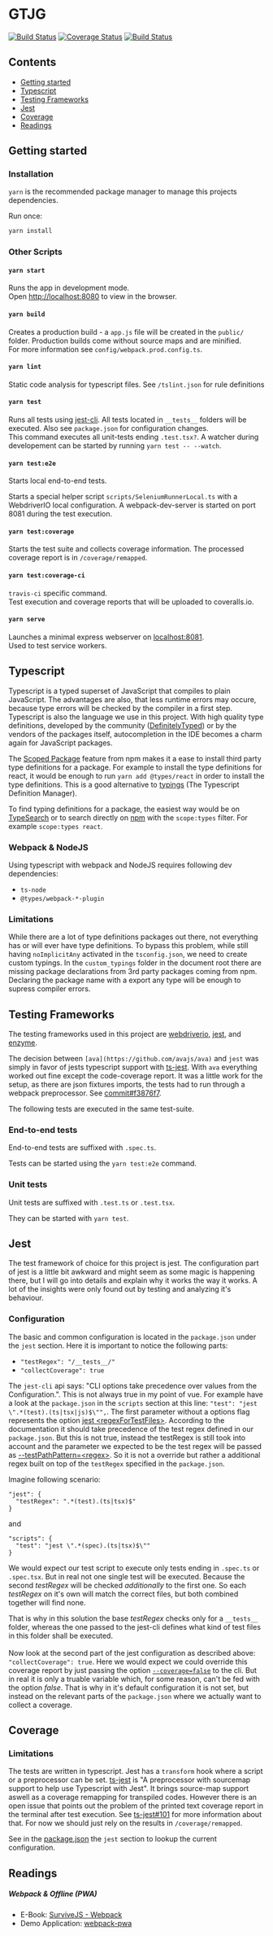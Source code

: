 # GTJG

[![Build Status](https://travis-ci.org/hschaeidt/gtjg.svg?branch=master)](https://travis-ci.org/hschaeidt/gtjg)
[![Coverage Status](https://coveralls.io/repos/github/hschaeidt/gtjg/badge.svg?branch=master)](https://coveralls.io/github/hschaeidt/gtjg?branch=master)
[![Build Status](https://saucelabs.com/buildstatus/hschaeidt)](https://saucelabs.com/beta/builds/1a4ea72e54c64df180cce68d660aaa5b)


## Contents

* [Getting started](#getting-started)
* [Typescript](#typescript)
* [Testing Frameworks](#testing-frameworks)
* [Jest](#jest)
* [Coverage](#coverage)
* [Readings](#readings)


## Getting started

### Installation

`yarn` is the recommended package manager to manage this projects dependencies.

Run once:

```bash
yarn install
```

### Other Scripts

#### `yarn start`

Runs the app in development mode.<br />
Open [http://localhost:8080](http://localhost:8080) to view in the browser.

#### `yarn build`

Creates a production build - a `app.js` file will be created in the `public/` folder. Production builds come without
 source maps and are minified.<br />
For more information see `config/webpack.prod.config.ts`.

#### `yarn lint`

Static code analysis for typescript files. See `/tslint.json` for rule definitions

#### `yarn test`

Runs all tests using [jest-cli](https://facebook.github.io/jest/). All tests located in `__tests__` folders will be
 executed. Also see `package.json` for configuration changes.<br />
This command executes all unit-tests ending `.test.tsx?`.
A watcher during developement can be started by running `yarn test -- --watch`.

#### `yarn test:e2e`

Starts local end-to-end tests.

Starts a special helper script `scripts/SeleniumRunnerLocal.ts` with a WebdriverIO local configuration. A webpack-dev-server is started
on port 8081 during the test execution.

#### `yarn test:coverage`

Starts the test suite and collects coverage information. The processed coverage report is in `/coverage/remapped`.

#### `yarn test:coverage-ci`

`travis-ci` specific command.<br />
Test execution and coverage reports that will be uploaded to coveralls.io.

#### `yarn serve`

Launches a minimal express webserver on [localhost:8081](http://localhost:8081).<br />
Used to test service workers.

## Typescript

Typescript is a typed superset of JavaScript that compiles to plain JavaScript. The advantages are also, that less
 runtime errors may occure, because type errors will be checked by the compiler in a first step. Typescript is also the
 language we use in this project. With high quality type definitions, developed by the community
 ([DefinitelyTyped](https://github.com/DefinitelyTyped/DefinitelyTyped)) or by the vendors of the packages itself,
 autocompletion in the IDE becomes a charm again for JavaScript packages.

The [Scoped Package](https://docs.npmjs.com/misc/scope) feature from npm makes it a ease to install third party type
 definitions for a package. For example to install the type definitions for react, it would be enough to run
 `yarn add @types/react` in order to install the type definitions. This is a good alternative to
 [typings](https://github.com/typings/typings) (The Typescript Definition Manager).

To find typing definitions for a package, the easiest way would be on
 [TypeSearch](https://microsoft.github.io/TypeSearch/) or to search directly on [npm](https://www.npmjs.com/) with the
 `scope:types` filter. For example `scope:types react`.

### Webpack & NodeJS

Using typescript with webpack and NodeJS requires following dev dependencies:

* `ts-node`
* `@types/webpack-*-plugin`

### Limitations

While there are a lot of type definitions packages out there, not everything has or will ever have type definitions. To
 bypass this problem, while still having `noImplicitAny` activated in the `tsconfig.json`, we need to create custom
 typings. In the `custom_typings` folder in the document root there are missing package declarations from 3rd party
 packages coming from npm. Declaring the package name with a export any type will be enough to supress compiler errors.

## Testing Frameworks

The testing frameworks used in this project are [webdriverio](http://webdriver.io/),
 [jest](https://facebook.github.io/jest/), and [enzyme](https://github.com/airbnb/enzyme).

The decision between `[ava](https://github.com/avajs/ava)` and `jest` was simply in favor of jests typescript support
 with [ts-jest](https://github.com/kulshekhar/ts-jest). With `ava` everything worked out fine except the code-coverage
 report. It was a little work for the setup, as there are json fixtures imports, the tests had to run through a webpack
 preprocessor. See [commit#f3876f7](https://github.com/hschaeidt/gtjg/commit/f3876f7eea24e7aa9aff89733901236b0b26ceed).

The following tests are executed in the same test-suite.

### End-to-end tests

End-to-end tests are suffixed with `.spec.ts`.

Tests can be started using the `yarn test:e2e` command.

### Unit tests

Unit tests are suffixed with `.test.ts` or `.test.tsx`.

They can be started with `yarn test`.

## Jest

The test framework of choice for this project is jest.
The configuration part of jest is a little bit awkward and might seem as some magic is happening there, but I will go
 into details and explain why it works the way it works. A lot of the insights were only found out by testing and
 analyzing it's behaviour.

### Configuration

The basic and common configuration is located in the `package.json` under the `jest` section. Here it is important to
 notice the following parts:

* `"testRegex": "/__tests__/"`
* `"collectCoverage": true`

The `jest-cli` api says: "CLI options take precedence over values from the Configuration.". This is not always true in
 my point of vue. For example have a look at the `package.json` in the `scripts` section at this line:
 `"test": "jest \".*(test).(ts|tsx|js)$\"",`. The first parameter without a options flag represents the option
 [jest \<regexForTestFiles\>](https://facebook.github.io/jest/docs/cli.html#jest-regexfortestfiles). According to the
 documentation it should take precedence of the test regex defined in our `package.json`. But this is not true, instead
 the testRegex is still took into account and the parameter we expected to be the test regex will be passed as
 [--testPathPattern=\<regex\>](https://facebook.github.io/jest/docs/cli.html#testpathpattern-regex). So it is not a
 override but rather a additional regex built on top of the `testRegex` specified in the `package.json`.

Imagine following scenario:

```
"jest": {
  "testRegex": ".*(test).(ts|tsx)$"
}
```

and

```
"scripts": {
  "test": "jest \".*(spec).(ts|tsx)$\""
}
```

We would expect our test script to execute only tests ending in `.spec.ts` or `.spec.tsx`. But in real not one single
 test will be executed. Because the second *testRegex* will be checked *additionally* to the first one. So each
 *testRegex* on it's own will match the correct files, but both combined together will find none.

That is why in this solution the base *testRegex* checks only for a `__tests__` folder, whereas the one passed to the
 jest-cli defines what kind of test files in this folder shall be executed.<br />
<br />
Now look at the second part of the jest configuration as described above: `"collectCoverage": true`.
Here we would expect we could override this coverage report by just passing the option
 [`--coverage=false`](https://facebook.github.io/jest/docs/cli.html#coverage) to the cli. But in real it is only a
 truable variable which, for some reason, can't be fed with the option *false*. That is why in it's default
 configuration it is not set, but instead on the relevant parts of the `package.json` where we actually want to collect
 a coverage.

## Coverage

### Limitations

The tests are written in typescript. Jest has a `transform` hook where a script or a preprocessor can be set.
 [ts-jest](https://github.com/kulshekhar/ts-jest) is "A preprocessor with sourcemap support to help use Typescript with
 Jest". It brings source-map support aswell as a coverage remapping for transpiled codes. However there is an open issue
 that points out the problem of the printed text coverage report in the terminal after test execution. See
 [ts-jest#101](https://github.com/kulshekhar/ts-jest/issues/101) for more information about that. For now we should just
 rely on the results in `/coverage/remapped`.

See in the [package.json](https://github.com/hschaeidt/gtjg/blob/master/package.json) the `jest` section to lookup
 the current configuration.

## Readings

##### Webpack & Offline (PWA)

* E-Book: [SurviveJS - Webpack](https://survivejs.com/webpack/)
* Demo Application: [webpack-pwa](https://github.com/webpack/webpack-pwa)
